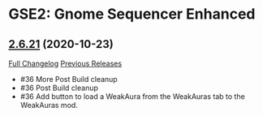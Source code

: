 # GSE2: Gnome Sequencer Enhanced

## [2.6.21](https://github.com/TimothyLuke/GnomeSequencer-Enhanced/tree/2.6.21) (2020-10-23)
[Full Changelog](https://github.com/TimothyLuke/GnomeSequencer-Enhanced/compare/2.6.20...2.6.21) [Previous Releases](https://github.com/TimothyLuke/GnomeSequencer-Enhanced/releases)

- #36 More Post Build cleanup  
- #36 Post Build cleanup  
- #36 Add button to load a WeakAura from the WeakAuras tab to the WeakAuras mod.  

